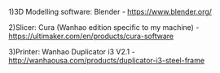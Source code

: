 
1)3D Modelling software: Blender - https://www.blender.org/

2)Slicer: Cura (Wanhao edition specific to my machine) - https://ultimaker.com/en/products/cura-software

3)Printer: Wanhao Duplicator i3 V2.1 - http://wanhaousa.com/products/duplicator-i3-steel-frame
